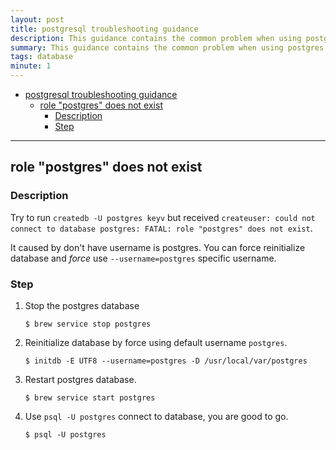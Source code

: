 ```yaml
---
layout: post
title: postgresql troubleshooting guidance
description: This guidance contains the common problem when using postgres daily.
summary: This guidance contains the common problem when using postgres daily.
tags: database
minute: 1
---
```


- [postgresql troubleshooting guidance](#postgresql-troubleshooting-guidance)
  - [role "postgres" does not exist](#role-postgres-does-not-exist)
    - [Description](#description)
    - [Step](#step)

---

## role "postgres" does not exist

### Description

Try to run `createdb -U postgres keyv` but received `createuser: could not connect to database postgres: FATAL: role "postgres" does not exist`.

It caused by don't have username is postgres. You can force reinitialize database and _force_ use `--username=postgres` specific username.

### Step

1.  Stop the postgres database

    ```shell
    $ brew service stop postgres
    ```

2.  Reinitialize database by force using default username `postgres`.
    ```shell
    $ initdb -E UTF8 --username=postgres -D /usr/local/var/postgres
    ```
3.  Restart postgres database.

    ```shell
    $ brew service start postgres
    ```

4.  Use `psql -U postgres` connect to database, you are good to go.
    ```shell
    $ psql -U postgres
    ```
